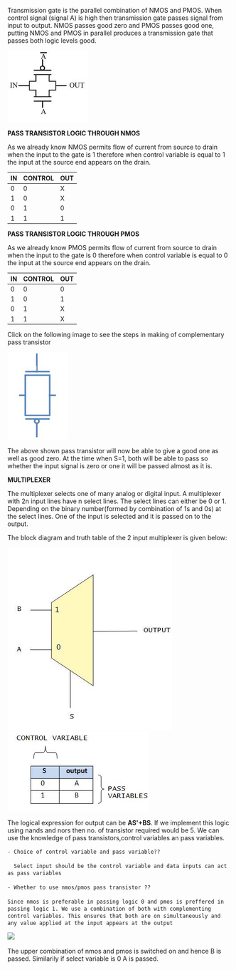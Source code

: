 Transmission gate is the parallel combination of NMOS and PMOS. When control signal (signal A) is high then transmission gate passes signal from input to output. NMOS passes good zero and PMOS passes good one, putting NMOS and PMOS in parallel produces a transmission gate that passes both logic levels good.

<img src="images/passIntro1.jpg">

**PASS TRANSISTOR LOGIC THROUGH NMOS**

As we already know NMOS permits flow of current from source to drain when the input to the gate is 1 therefore when control variable is equal to 1 the input at the source end appears on the drain.

|IN |	CONTROL |	OUT|
|---|---------|----|
|0  |	0       |	X  |
|1 	| 0 	    | X  |
|0 	| 1 	    | 0  |
|1 	| 1       |	1  |

**PASS TRANSISTOR LOGIC THROUGH PMOS**

As we already know PMOS permits flow of current from source to drain when the input to the gate is 0 therefore when control variable is equal to 0 the input at the source end appears on the drain.

|IN | CONTROL |	OUT |
|---|---------|-----|
|0 	|   0     | 0   | 
|1  | 	0     |	1   |
|0 	|   1     | X   |
|1 	|   1     | X   |


Click on the following image to see the steps in making of complementary pass transistor

<img src="images/ps3.jpg">

The above shown pass transistor will now be able to give a good one as well as good zero. At the time when S=1, both will be able to pass so whether the input signal is zero or one it will be passed almost as it is.

**MULTIPLEXER**

The multiplexer selects one of many analog or digital input. A multiplexer with 2n input lines have n select lines. The select lines can either be 0 or 1. Depending on the binary number(formed by combination of 1s and 0s) at the select lines. One of the input is selected and it is passed on to the output.

The block diagram and truth table of the 2 input multiplexer is given below:

<img src="images/symb_2_mux.jpg">

<img src="images/truth_table_2mux.jpg">

The logical expression for output can be **AS'+BS**. If we implement this logic using nands and nors then no. of transistor required would be 5. We can use the knowledge of pass transistors,control variables an pass variables.

    - Choice of control variable and pass variable??

      Select input should be the control variable and data inputs can act as pass variables

    - Whether to use nmos/pmos pass transistor ??

    Since nmos is preferable in passing logic 0 and pmos is preffered in passing logic 1. We use a combination of both with complementing control variables. This ensures that both are on simultaneously and any value applied at the input appears at the output

<img src="imagese/pass_transistor_s1.jpg">

The upper combination of nmos and pmos is switched on and hence B is passed. Similarily if select variable is 0 A is passed.

